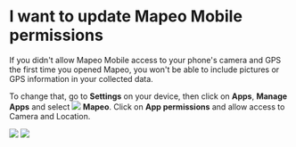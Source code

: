 # I want to update Mapeo Mobile permissions

If you didn't allow Mapeo Mobile access to your phone's camera and GPS the first time you opened Mapeo, you won't be able to include pictures or GPS information in your collected data.&#x20;

To change that, go to **Settings** on your device, then click on **Apps**, **Manage Apps** and select ![](../../.gitbook/assets/Mapeo\_Mobile.png) **Mapeo**. Click on **App permissions** and allow access to Camera and Location.

![](../../.gitbook/assets/Android\_App\_settings\_select\_app\_permissions.jpg) ![](../../.gitbook/assets/Android\_app\_settings-allow\_camera\_and\_gps.jpg)
